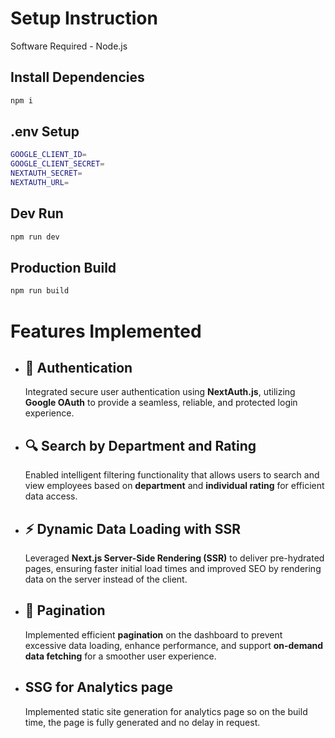 # Setup Instruction

Software Required - Node.js
## Install Dependencies
```bash
npm i
```

## .env Setup
```bash
GOOGLE_CLIENT_ID=
GOOGLE_CLIENT_SECRET=
NEXTAUTH_SECRET=
NEXTAUTH_URL=
```
## Dev Run
```bash
npm run dev
```
## Production Build
```bash
npm run build
```

# Features Implemented

- ## 🔐 Authentication  
  Integrated secure user authentication using **NextAuth.js**, utilizing **Google OAuth** to provide a seamless, reliable, and protected login experience.

- ## 🔍 Search by Department and Rating  
  Enabled intelligent filtering functionality that allows users to search and view employees based on **department** and **individual rating** for efficient data access.

- ## ⚡ Dynamic Data Loading with SSR  
  Leveraged **Next.js Server-Side Rendering (SSR)** to deliver pre-hydrated pages, ensuring faster initial load times and improved SEO by rendering data on the server instead of the client.

- ## 📄 Pagination  
  Implemented efficient **pagination** on the dashboard to prevent excessive data loading, enhance performance, and support **on-demand data fetching** for a smoother user experience.

- ## SSG for Analytics page
  Implemented static site generation for analytics page so on the build time, the page is fully generated and no delay in request.
